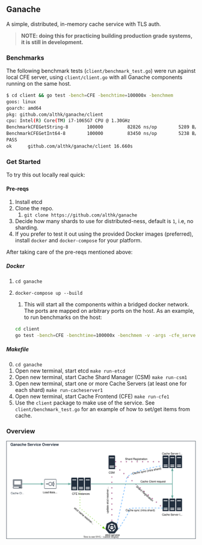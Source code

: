 #

## Ganache

A simple, distributed, in-memory cache service with TLS auth.

>**NOTE: doing this for practicing building production grade systems, it is still in development.**

### Benchmarks

The following benchmark tests (`client/benchmark_test.go`) were run against local CFE server, using `client/client.go` with all Ganache components running on the same host.

```bash
$ cd client && go test -bench=CFE -benchtime=100000x -benchmem
goos: linux
goarch: amd64
pkg: github.com/althk/ganache/client
cpu: Intel(R) Core(TM) i7-1065G7 CPU @ 1.30GHz
BenchmarkCFEGetString-8   	  100000	     82826 ns/op	    5289 B/op	      99 allocs/op
BenchmarkCFEGetInt64-8    	  100000	     83450 ns/op	    5238 B/op	      98 allocs/op
PASS
ok  	github.com/althk/ganache/client	16.660s
```

### Get Started

To try this out locally real quick:

#### Pre-reqs

1. Install etcd
2. Clone the repo.
   1. `git clone https://github.com/althk/ganache`
3. Decide how many shards to use for distributed-ness, default is `1`, i.e, no sharding.
4. If you prefer to test it out using the provided Docker images (preferred), install `docker` and `docker-compose` for your platform.

After taking care of the pre-reqs mentioned above:

##### Docker

1. `cd ganache`
2. `docker-compose up --build`
   1. This will start all the components within a bridged docker network. The ports are mapped on arbitrary ports on the host. As an example, to run benchmarks on the host:

   ```bash
   cd client
   go test -bench=CFE -benchtime=100000x -benchmem -v -args -cfe_server `docker port ganache_cfe_1 40001 | head -n 1` -root_ca_file ../certs/testca.crt
   ```

##### Makefile

0. `cd ganache`
1. Open new terminal, start etcd `make run-etcd`
2. Open new terminal, start Cache Shard Manager (CSM) `make run-csm1`
3. Open new terminal, start one or more Cache Servers (at least one for each shard) `make run-cacheserver1`
4. Open new terminal, start Cache Frontend (CFE) `make run-cfe1`
5. Use the `client` package to make use of the service. See `client/benchmark_test.go` for an example of how to set/get items from cache.

### Overview

![Ganache Service Architecture Overview Diagram](docs/ganache-overview.drawio.svg)

